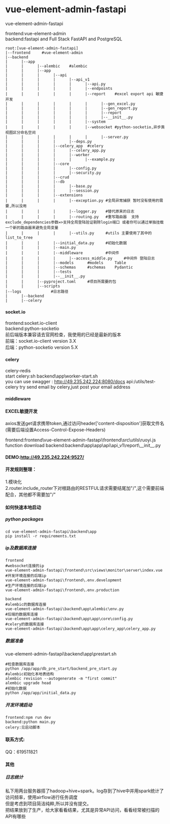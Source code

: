 # vue-element-admin-fastapi
vue-element-admin-fastapi
  
frontend:vue-element-admin  
backend:fastapi and Full Stack FastAPI and PostgreSQL

```
root:[vue-element-admin-fastapi]
|--frontend		#vue-element-admin
|--backend
|      |--app
|      |      |--alembic	#alembic
|      |      |--app
|      |      |      |--api
|      |      |      |      |--api_v1
|      |      |      |      |      |--api.py
|      |      |      |      |      |--endpoints
|      |      |      |      |      |--report	#excel export api 敏捷开发 
|      |      |      |      |      |      |--gen_excel.py
|      |      |      |      |      |      |--gen_report.py
|      |      |      |      |      |      |--report
|      |      |      |      |      |      |--__init__.py
|      |      |      |      |      |--system
|      |      |      |      |      |--websocket	#python-socketio,异步类视图区分命名空间
|      |      |      |      |      |      |--server.py
|      |      |      |      |--deps.py
|      |      |      |--celery_app	#celery
|      |      |      |      |--celery_app.py
|      |      |      |      |--worker
|      |      |      |      |      |--example.py
|      |      |      |--core
|      |      |      |      |--config.py
|      |      |      |      |--security.py
|      |      |      |--crud
|      |      |      |--db
|      |      |      |      |--base.py
|      |      |      |      |--session.py
|      |      |      |--extensions
|      |      |      |      |--exception.py	#全局异常捕获 暂时没有使用的需要,所以没用
|      |      |      |      |--logger.py	#替代原来的日志
|      |      |      |      |--routing.py	#重写路由器  支持exclude_dependencies参数=>支持全局登陆验证剔除login端口 或者你可以通过单独挂载一个新的路由器来避免全局变量
|      |      |      |      |--utils.py		#utils 主要使用了其中的list_to_tree
|      |      |      |--initial_data.py		#初始化数据
|      |      |      |--main.py
|      |      |      |--middleware			#中间件
|      |      |      |      |--access_middle.py		#中间件 登陆日志
|      |      |      |--models		#models 	Table
|      |      |      |--schemas		#schemas	Pydantic
|      |      |      |--tests
|      |      |      |--__init__.py
|      |      |--pyproject.toml		#项目所需要的包
|      |      |--scripts
|--logs				#日志路径
|      |--backend
|      |--celery
```
#### socket.io
frontend:socket.io-client  
backend:python-socketio  
前后端版本兼容请去官网检查，我使用的已经是最新的版本  
前端：socket.io-client version 3.X  
后端：python-socketio  version 5.X  

#### celery
celery-redis  
start celery:sh backend\app\worker-start.sh   
you can use swagger : http://49.235.242.224:8080/docs  api:/utils/test-celery  try send email by celery,just post your email address

#### middleware


#### EXCEL敏捷开发
axios发送get请求携带token,通过访问header['content-disposition']获取文件名(需要后端设置Access-Control-Expose-Headers)

frontend:frontend\vue-element-admin-fastapi\frontend\src\utils\ruoyi.js   function download
backend:backend\app\app\api\api_v1\report\\_\_init\_\_.py



#### DEMO:http://49.235.242.224:9527/ 



#### 开发规则整理：  
1.模块化  
2.router.include_router下对根路由的RESTFUL请求需要结尾加"/",这个需要前端配合，其他都不需要加"/"


#### 如何快速本地启动
##### python packages
```
cd vue-element-admin-fastapi\backend\app
pip install -r requirements.txt
```
##### ip及数据库连接
```
frontend
#websocket连接的ip
vue-element-admin-fastapi\frontend\src\views\monitor\server\index.vue 
#开发环境连接的后端ip
vue-element-admin-fastapi\frontend\.env.development	
#生产环境连接的后端ip
vue-element-admin-fastapi\frontend\.env.production	

backend
#alembic的数据库连接
vue-element-admin-fastapi\backend\app\alembic\env.py
#后端的数据库连接
vue-element-admin-fastapi\backend\app\app\core\config.py
#celery的数据库连接
vue-element-admin-fastapi\backend\app\app\celery_app\celery_app.py
```
##### 数据准备
vue-element-admin-fastapi\backend\app\prestart.sh
```
#检查数据库连接
python /app/app/db_pre_start/backend_pre_start.py
#alembic初始化本地表结构
alembic revision --autogenerate -m "first commit"
alembic upgrade head
#初始化数据
python /app/app/initial_data.py
```
##### 开发环境启动
```
frontend:npm run dev
backend:python main.py
celery:见启动脚本
```


#### 联系方式:
QQ：619511821

#### 其他
##### 日志统计
私下用两台服务器搭了hadoop+hive+spark。log存到了hive中并用spark统计了访问频率，使用airflow进行任务调度  
但是考虑到项目简洁纯粹,所以并没有提交。  
把结果放到了生产，给大家看看结果，尤其是异常API访问，看看经常被扫描的API有哪些


